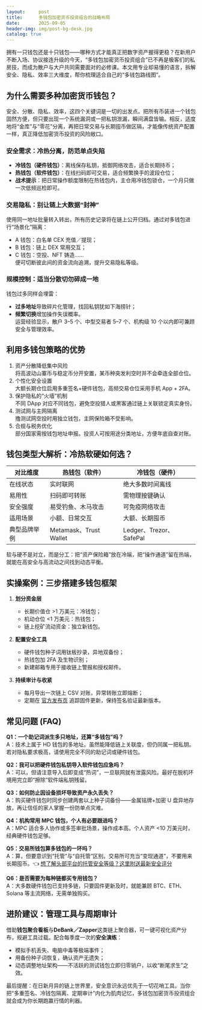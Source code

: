 ```yaml
---
layout:     post
title:      多钱包加密货币投资组合的战略布局
date:       2025-09-05
header-img: img/post-bg-desk.jpg
catalog: true
---
```


拥有一只钱包还是十只钱包——哪种方式才能真正把数字资产握得更稳？在新用户不断入场、协议接连升级的今天，“多钱包加密货币投资组合”已不再是极客们的私房技，而成为散户与大户共同需要面对的必修课。本文用专业却易懂的语言，拆解安全、隐私、效率三大维度，帮你梳理适合自己的“多钱包路线图”。

## 为什么需要多种加密货币钱包？

安全、分散、隐私、效率，这四个关键词是一切的出发点。把所有币装进一个钱包固然方便，但只要出现一个系统漏洞或一把私钥泄漏，瞬间满盘皆输。相反，适度地将“金库”与“零花”分离，再把日常交易与长期囤币做区隔，才能像传统资产配置一样，真正降低加密货币投资的风险敞口。

### 安全需求：冷热分离，防范单点失陷

- **冷钱包（硬件钱包）**：离线保存私钥，抵御网络攻击，适合长期持币；
- **热钱包（软件钱包）**：在线扫码即可交易，适合频繁换手的波段仓位；
- **战术提示**：把日常操作额度限制在热钱包内，主仓用冷钱包锁仓，一个月只做一次低频巡检即可。

### 交易隐私：别让链上大数据“封神”

使用同一地址批量转入转出，所有历史记录将在链上公开归档。通过对多钱包进行“场景化”隔离：  
- A 钱包：白名单 CEX 充值／提现；  
- B 钱包：链上 DEX 常用交互；  
- C 钱包：空投、NFT 铸造……  
便可切断彼此间的资金流向追溯，提升交易隐私等级。

### 规模控制：适当分散切勿碎成一地

钱包过多同样会埋雷：  
- **过多地址**导致碎片化管理，找回私钥犹如下海捞针；  
- **频繁切换**增加操作失误概率。  
运营经验显示，散户 3–5 个、中型交易者 5–7 个、机构级 10 个以内即可兼顾安全与管理效率。

## 利用多钱包策略的优势

1. 资产分散降低集中风险  
   将高波动山寨币与稳定币分开安置，某币种突发利空时并不会牵连全部仓位。  
2. 个性化安全设置  
   大额长期仓位启用多重签名+硬件钱包，高频交易仓位采用手机 App + 2FA。  
3. 保护隐私的“火墙”机制  
   不同 DApp 对应不同钱包，避免空投猎人或黑客通过链上关联锁定真实身份。  
4. 测试网与主网隔离  
   撸测试网空投时用独立钱包，主网保险箱不受影响。  
5. 合规与税务优化  
   部分国家需按钱包地址申报。投资人可按用途分类地址，方便年底自查对账。

## 钱包类型大解析：冷热软硬如何选？

| 对比维度       | 热钱包（软件）           | 冷钱包（硬件）             |
|----------------|--------------------------|----------------------------|
| 在线状态       | 实时联网                 | 绝大多数时间离线           |
| 易用性         | 扫码即可转账             | 需物理按键确认             |
| 安全强度       | 易受钓鱼、木马攻击       | 可免疫网络攻击             |
| 适用场景       | 小额、日常交互           | 大额、长期囤币             |
| 典型品牌举例   | Metamask、Trust Wallet   | Ledger、Trezor、SafePal    |

软与硬不是对立，而是分工：把“资产保险箱”放在冷端，把“操作通道”留在热端，就能在高安全与高流动之间找到动态平衡。

## 实操案例：三步搭建多钱包框架

1. **划分资金层**  
   - 长期价值仓 >1 万美元：冷钱包；  
   - 机动仓位 <1 万美元：热钱包；  
   - 链上挖矿流动资金：独立新钱包。  

2. **配置安全工具**  
   - 硬件钱包种子词用钛板抄录，异地双备份；  
   - 热钱包加 2FA 及生物识别；  
   - 新建邮箱专用于接收链上警报和授权邮件。  

3. **持续审计与收紧**  
   - 每月导出一次链上 CSV 对账，异常转账立即熔断；  
   - 定期在 [官方发布页](https://okxdog.com/) 追踪固件更新，保持签名验证最新版本。  

## 常见问题 (FAQ)

**Q1：一个助记词派生多只地址，还算“多钱包”吗？**  
A：技术上属于 HD 钱包的多地址。虽然能降低链上关联度，但仍同属一把私钥。若对隐私要求极高，请使用完全不同的助记词或硬件钱包。

**Q2：我可以把硬件钱包私钥导入软件钱包应急吗？**  
A：可以，但请注意导入后即变成“热词”，一旦联网就有泄露风险。最好在脱机环境用完立即“擦除”软件端私钥残留。

**Q3：如何防止因设备损坏导致资产永久丢失？**  
A：购买硬件钱包时同步创建两套以上种子词备份——金属铭牌+加密 U 盘异地存放，再让信任的家人掌握一份防单点灾难。

**Q4：机构常用 MPC 钱包，个人有必要跟进吗？**  
A：MPC 适合多人协作或多签审批场景，操作成本高。个人资产 <10 万美元时，经典硬件钱包足够。

**Q5：交易所钱包算多钱包的一环吗？**  
A：算，但要意识到“托管”与“自托管”区别。交易所可充当“变现通道”，不要用来长期囤币。👈 [想了解头部平台的托管安全等级？这里附送最新安全评分](https://okxdog.com/)

**Q6：是否需要为每种链都买专用钱包？**  
A：大多数硬件钱包已支持多链，只要固件更新及时，就能兼顾 BTC、ETH、Solana 等主流网络，无需单独购买。

## 进阶建议：管理工具与周期审计

借助**钱包聚合看板**与**DeBank／Zapper**这类链上聚合器，可一键可视化资产分布，规避工具过载。配合每季度一次的**安全演练**：  
- 模拟手机丢失、电脑中毒等极端事件；  
- 用备份种子词恢复，确认资产无遗失；  
- 动态调整地址架构——不活跃的测试钱包立即归零销户，以收“断尾求生”之效。  

最后提醒：在日新月异的链上世界里，安全意识永远优先于一切花哨工具。当你把“多重签名、冷钱包隔离、定期审计”内化为肌肉记忆，多钱包加密货币投资组合就会成为你长期跑赢行情的利器。